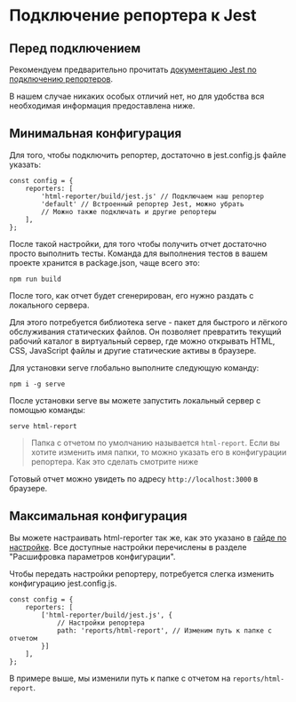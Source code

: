 # Подключение репортера к Jest

## Перед подключением

Рекомендуем предварительно прочитать [документацию Jest по подключению репортеров](https://jestjs.io/docs/configuration#reporters-arraymodulename--modulename-options).

В нашем случае никаких особых отличий нет, но для удобства вся необходимая информация предоставлена ниже.

## Минимальная конфигурация

Для того, чтобы подключить репортер, достаточно в jest.config.js файле указать:

```
const config = {
    reporters: [
        'html-reporter/build/jest.js' // Подключаем наш репортер
        'default' // Встроенный репортер Jest, можно убрать
        // Можно также подключать и другие репортеры
    ],
};
```

После такой настройки, для того чтобы получить отчет достаточно просто выполнить тесты. Команда для выполнения тестов в вашем проекте хранится в package.json, чаще всего это:

```
npm run build
```

После того, как отчет будет сгенерирован, его нужно раздать с локального сервера.

Для этого потребуется библиотека serve - пакет для быстрого и лёгкого обслуживания статических файлов. Он позволяет превратить текущий рабочий каталог в виртуальный сервер, где можно открывать HTML, CSS, JavaScript файлы и другие статические активы в браузере.

Для установки serve глобально выполните следующую команду:
```
npm i -g serve
```

После установки serve вы можете запустить локальный сервер с помощью команды:
```
serve html-report
```

> Папка с отчетом по умолчанию называется `html-report`. Если вы хотите изменить имя папки, то можно указать его в конфигурации репортера. Как это сделать смотрите ниже

Готовый отчет можно увидеть по адресу `http://localhost:3000` в браузере.

## Максимальная конфигурация

Вы можете настраивать html-reporter так же, как это указано в [гайде по настройке](./html-reporter-setup.md). Все доступные настройки перечислены в разделе "Расшифровка параметров конфигурации".

Чтобы передать настройки репортеру, потребуется слегка изменить конфигурацию jest.config.js.

```
const config = {
    reporters: [
        ['html-reporter/build/jest.js', {
            // Настройки репортера
            path: 'reports/html-report', // Изменим путь к папке с отчетом
        }]
    ],
};
```

В примере выше, мы изменили путь к папке с отчетом на `reports/html-report`.